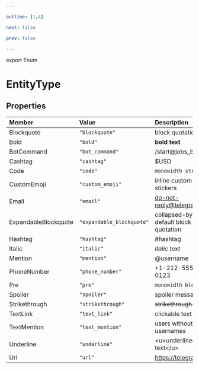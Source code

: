 ```yaml
---

outline: [1,4]

next: false

prev: false

---
```


export Enum
# EntityType

## Properties

| Member | Value | Description |
| :--- | :--- | :--- |
| Blockquote | `"blockquote"` | block quotation |
| Bold | `"bold"` | **bold text** |
| BotCommand | `"bot_command"` | /start@jobs_bot |
| Cashtag | `"cashtag"` | $USD |
| Code | `"code"` | `monowidth string` |
| CustomEmoji | `"custom_emoji"` | inline custom emoji stickers |
| Email | `"email"` | do-not-reply@telegram.org |
| ExpandableBlockquote | `"expandable_blockquote"` | collapsed-by-default block quotation |
| Hashtag | `"hashtag"` | #hashtag |
| Italic | `"italic"` | *italic text* |
| Mention | `"mention"` | @username |
| PhoneNumber | `"phone_number"` | +1-212-555-0123 |
| Pre | `"pre"` | `monowidth block` |
| Spoiler | `"spoiler"` | spoiler message |
| Strikethrough | `"strikethrough"` | ~~strikethrough text~~ |
| TextLink | `"text_link"` | clickable text URLs |
| TextMention | `"text_mention"` | users without usernames |
| Underline | `"underline"` | \<u\>underlined text\</u\> |
| Url | `"url"` | https://telegram.org |
